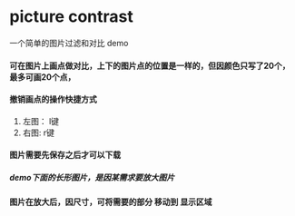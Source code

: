 # picture contrast

一个简单的图片过滤和对比 demo

#### 可在图片上画点做对比，上下的图片点的位置是一样的，但因颜色只写了20个，最多可画20个点，

#### 撤销画点的操作快捷方式
1. 左图： l键
2. 右图:  r键

#### 图片需要先保存之后才可以下载

##### demo下面的长形图片，是因某需求要放大图片

#### 图片在放大后，因尺寸，可将需要的部分 移动到 显示区域
